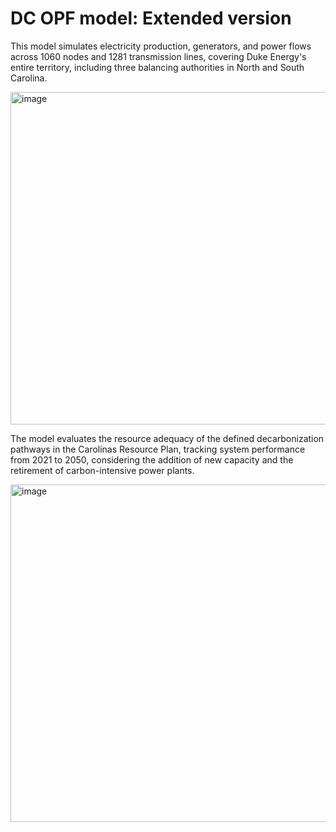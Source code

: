 # DC OPF model: Extended version
This model simulates electricity production, generators, and power flows across 1060 nodes and 1281 transmission lines, covering Duke Energy's entire territory, including three balancing authorities in North and South Carolina. 

<img width="532" alt="image" src="https://github.com/lprieto1409/DC-OPF-extended/assets/69161060/5ce7278e-69d1-4f5e-a5da-42854a442d22">

The model evaluates the resource adequacy of the defined decarbonization pathways in the Carolinas Resource Plan, tracking system performance from 2021 to 2050, considering the addition of new capacity and the retirement of carbon-intensive power plants.

<img width="540" alt="image" src="https://github.com/lprieto1409/DC-OPF-extended/assets/69161060/18948f23-4dec-4d1f-98a7-27372efafa7d">


